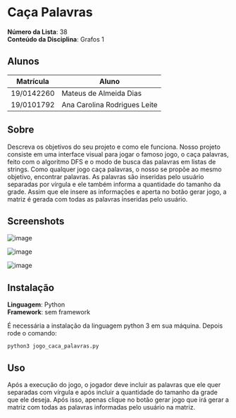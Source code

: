 # Caça Palavras

**Número da Lista**: 38<br>
**Conteúdo da Disciplina**: Grafos 1<br>

## Alunos
|Matrícula | Aluno |
| -- | -- |
| 19/0142260  |  Mateus de Almeida Dias |
| 19/0101792  |  Ana Carolina Rodrigues Leite |

## Sobre 
Descreva os objetivos do seu projeto e como ele funciona. 
Nosso projeto consiste em uma interface visual para jogar o famoso jogo, o caça palavras, feito com o algoritmo DFS e o modo de busca das palavras em listas de strings. Como qualquer jogo caça palavras, o nosso se propõe ao mesmo objetivo, encontrar palavras. As palavras são inseridas pelo usuário separadas por vírgula e ele também informa a quantidade do tamanho da grade. Assim que ele insere as informações e aperta no botão gerar jogo, a matriz é gerada com todas as palavras inseridas pelo usuário.

## Screenshots

![image](https://user-images.githubusercontent.com/49570180/235545341-3c4de64c-0c35-44cb-a328-39701d191ab3.png)

![image](https://user-images.githubusercontent.com/49570180/235545414-a4b6c7c5-3e5d-4491-96b0-ce5c32701b59.png)

![image](https://user-images.githubusercontent.com/49570180/235545486-22809454-15ae-4359-ba68-08173fbd3fa2.png)


## Instalação 
**Linguagem**: Python<br>
**Framework**: sem framework<br>

É necessária a instalação da linguagem python 3 em sua máquina.
Depois rode o comando:

```
python3 jogo_caca_palavras.py
```

## Uso 
Após a execução do jogo, o jogador deve incluir as palavras que ele quer separadas com vírgula e após incluir a quantidade do tamanho da grade que ele deseja. Após isso, apenas clique no botão gerar jogo que irá gerar a matriz com todas as palavras informadas pelo usuário na matriz.
